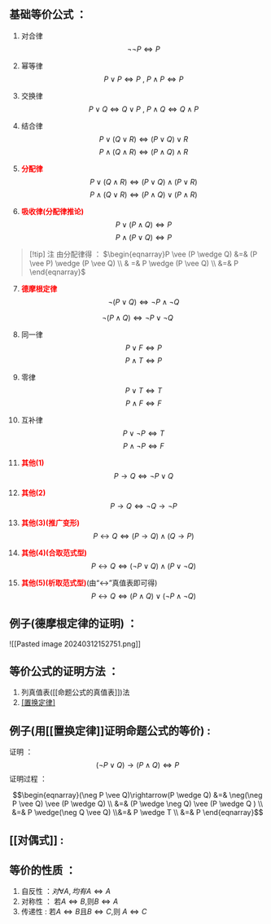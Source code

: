 ## 基础等价公式 ：
1. 对合律
$$\begin{equation}
\neg \neg P \Leftrightarrow P
\end{equation}$$

2. 幂等律
$$
P \vee P \Leftrightarrow P  \ , \ P \wedge P \Leftrightarrow P
$$
3. 交换律
$$P \vee Q \Leftrightarrow Q \vee P \ , \ P \wedge Q \Leftrightarrow Q \wedge P$$

4. 结合律
$$P \vee (Q \vee R ) \Leftrightarrow (P \vee Q ) \vee R$$
$$P \wedge (Q \wedge R) \Leftrightarrow (P \wedge Q) \wedge R$$

 5. <font color="#ff0000">**分配律**</font>
$$P \vee (Q \wedge R) \Leftrightarrow (P \vee Q) \wedge (P \vee R)$$
$$P \wedge (Q \vee R ) \Leftrightarrow (P \wedge Q) \vee (P \wedge R)$$

6. <font color="#ff0000">**吸收律(分配律推论)**</font>
$$P \vee (P \wedge Q) \Leftrightarrow P$$
$$P \wedge (P \vee Q) \Leftrightarrow P$$
> [!tip]  注
> 由分配律得 ：
> $\begin{eqnarray}P \vee (P \wedge Q)  &=&  (P \vee P) \wedge (P \vee Q) \\ & =& P \wedge (P \vee Q) \\ &=& P \end{eqnarray}$

7. <font color="#ff0000">**德摩根定律**</font>
$$\neg(P \vee Q) \Leftrightarrow \neg P \wedge \neg Q$$

$$\neg(P \wedge Q) \Leftrightarrow \neg P \vee \neg Q$$

8. 同一律
$$P \vee F \Leftrightarrow P$$
$$P \wedge T \Leftrightarrow P$$

9. 零律
$$P \vee T \Leftrightarrow T$$
$$P \wedge F \Leftrightarrow F$$

10. 互补律
$$P \vee \neg P \Leftrightarrow T$$
$$P \wedge \neg P \Leftrightarrow F$$

11. <font color="#ff0000">**其他(1)**</font>
$$P \rightarrow Q \Leftrightarrow \neg P \vee Q$$

12. <font color="#ff0000">**其他(2)**</font>
$$P \rightarrow Q \Leftrightarrow \neg Q \rightarrow \neg P$$

13. <font color="#ff0000">**其他(3)(推广变形)**</font>
$$P \leftrightarrow Q \Leftrightarrow (P \rightarrow Q)\wedge (Q \rightarrow P)$$

14. <font color="#ff0000">**其他(4)(合取范式型)**</font>
$$P \leftrightarrow Q \Leftrightarrow (\neg P \vee Q)\wedge (P \vee \neg Q)$$

15. <font color="#ff0000">**其他(5)(析取范式型)**</font>(由“$\leftrightarrow$”真值表即可得)
$$P \leftrightarrow Q \Leftrightarrow (P \wedge Q) \vee (\neg P \wedge \neg Q)$$

## 例子(德摩根定律的证明) ：
![[Pasted image 20240312152751.png]]

## 等价公式的证明方法 ：
1. 列真值表([[命题公式的真值表]])法
2. [[置换定律]](等价公式变换法)


## 例子(用[[置换定律]]证明命题公式的等价) :

证明 ：$$ (\neg P \vee Q) \rightarrow (P \wedge Q ) \Leftrightarrow P$$
证明过程 ：

$$\begin{eqnarray}(\neg P \vee Q)\rightarrow(P \wedge Q) &=&  \neg(\neg P \vee Q) \vee (P \wedge Q) \\ &=& (P \wedge \neg Q)  \vee (P \wedge Q ) \\ &=& P \wedge(\neg Q \vee Q) \\&=& P \wedge T \\ &=& P \end{eqnarray}$$

## [[对偶式]] :

## 等价的性质 ：
1. 自反性 ：$对 \forall A ,均有 A \Leftrightarrow A$
2. 对称性 ： 若$A \Leftrightarrow B$,则$B \Leftrightarrow A$
3. 传递性 : 若$A \Leftrightarrow B$且$B \Leftrightarrow C$,则 $A \Leftrightarrow C$